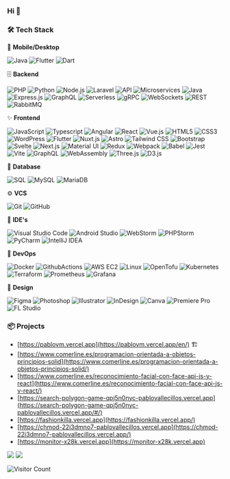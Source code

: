 ### Hi 👋

### 🛠️ **Tech Stack**

📱 **Mobile/Desktop**

  ![Java](https://img.shields.io/badge/-Java-0A1A2F?style=flat&logo=Java&logoColor=FFF)
  ![Flutter](https://img.shields.io/badge/-Flutter-0A1A2F?style=flat&logo=flutter)
  ![Dart](https://img.shields.io/badge/-Dart-0A1A2F?style=flat&logo=dart)

🗄️ **Backend**

  ![PHP](https://img.shields.io/badge/-PHP-0A1A2F?style=flat&logo=php)
  ![Python](https://img.shields.io/badge/-Python-0A1A2F?style=flat&logo=python)
  ![Node.js](https://img.shields.io/badge/-Node.js-0A1A2F?style=flat&logo=node.js)
  ![Laravel](https://img.shields.io/badge/-Laravel-0A1A2F?style=flat&logo=laravel)
  ![API](https://img.shields.io/badge/-API-0A1A2F?style=flat&logo=api)
  ![Microservices](https://img.shields.io/badge/-Microservices-0A1A2F?style=flat&logo=microservices)
  ![Java](https://img.shields.io/badge/-Java-0A1A2F?style=flat&logo=java)
  ![Express.js](https://img.shields.io/badge/-Express.js-0A1A2F?style=flat&logo=express)
  ![GraphQL](https://img.shields.io/badge/-GraphQL-0A1A2F?style=flat&logo=graphql)
  ![Serverless](https://img.shields.io/badge/-Serverless-0A1A2F?style=flat&logo=serverless)
  ![gRPC](https://img.shields.io/badge/-gRPC-0A1A2F?style=flat&logo=grpc)
  ![WebSockets](https://img.shields.io/badge/-WebSockets-0A1A2F?style=flat&logo=websockets)
  ![REST](https://img.shields.io/badge/-REST-0A1A2F?style=flat&logo=rest)
  ![RabbitMQ](https://img.shields.io/badge/-RabbitMQ-0A1A2F?style=flat&logo=rabbitmq)

✨ **Frontend**

  ![JavaScript](https://img.shields.io/badge/-JavaScript-0A1A2F?style=flat&logo=javascript)
  ![Typescript](https://img.shields.io/badge/-Typescript-0A1A2F?style=flat&logo=typescript)
  ![Angular](https://img.shields.io/badge/-Angular-0A1A2F?style=flat&logo=angular)
  ![React](https://img.shields.io/badge/-React-0A1A2F?style=flat&logo=react)
  ![Vue.js](https://img.shields.io/badge/-Vue.js-0A1A2F?style=flat&logo=vue.js)
  ![HTML5](https://img.shields.io/badge/-HTML5-0A1A2F?style=flat&logo=html5)
  ![CSS3](https://img.shields.io/badge/-CSS3-0A1A2F?style=flat&logo=css3)
  ![WordPress](https://img.shields.io/badge/-WordPress-0A1A2F?style=flat&logo=wordpress)
  ![Flutter](https://img.shields.io/badge/-Flutter-0A1A2F?style=flat&logo=flutter)
  ![Nuxt.js](https://img.shields.io/badge/-Nuxt.js-0A1A2F?style=flat&logo=nuxt.js)
  ![Astro](https://img.shields.io/badge/-Astro-0A1A2F?style=flat&logo=astro)
  ![Tailwind CSS](https://img.shields.io/badge/-Tailwind_CSS-0A1A2F?style=flat&logo=tailwindcss)
  ![Bootstrap](https://img.shields.io/badge/-Bootstrap-0A1A2F?style=flat&logo=bootstrap)
  ![Svelte](https://img.shields.io/badge/-Svelte-0A1A2F?style=flat&logo=svelte)
  ![Next.js](https://img.shields.io/badge/-Next.js-0A1A2F?style=flat&logo=next.js)
  ![Material UI](https://img.shields.io/badge/-Material_UI-0A1A2F?style=flat&logo=material-ui)
  ![Redux](https://img.shields.io/badge/-Redux-0A1A2F?style=flat&logo=redux)
  ![Webpack](https://img.shields.io/badge/-Webpack-0A1A2F?style=flat&logo=webpack)
  ![Babel](https://img.shields.io/badge/-Babel-0A1A2F?style=flat&logo=babel)
  ![Jest](https://img.shields.io/badge/-Jest-0A1A2F?style=flat&logo=jest)
  ![Vite](https://img.shields.io/badge/-Vite-0A1A2F?style=flat&logo=vite)
  ![GraphQL](https://img.shields.io/badge/-GraphQL-0A1A2F?style=flat&logo=graphql)
  ![WebAssembly](https://img.shields.io/badge/-WebAssembly-0A1A2F?style=flat&logo=webassembly)
  ![Three.js](https://img.shields.io/badge/-Three.js-0A1A2F?style=flat&logo=three.js)
  ![D3.js](https://img.shields.io/badge/-D3.js-0A1A2F?style=flat&logo=d3.js)

💾 **Database**

  ![SQL](https://img.shields.io/badge/-SQL-0A1A2F?style=flat&logo=sql&logoColor=00d8fd)
  ![MySQL](https://img.shields.io/badge/-MySQL-0A1A2F?style=flat&logo=mysql&logoColor=00d8fd)
  ![MariaDB](https://img.shields.io/badge/-MariaDB-0A1A2F?style=flat&logo=mariadb)

⚙️ **VCS**

  ![Git](https://img.shields.io/badge/-Git-0A1A2F?style=flat&logo=git)
  ![GitHub](https://img.shields.io/badge/-GitHub-0A1A2F?style=flat&logo=github)

🔧 **IDE's**

  ![Visual Studio Code](https://img.shields.io/badge/-Visual%20Studio%20Code-0A1A2F?style=flat&logo=visual-studio-code&logoColor=007ACC)
  ![Android Studio](https://img.shields.io/badge/-Android%20Studio%20Code-0A1A2F?style=flat&logo=android-studio)
  ![WebStorm](https://img.shields.io/badge/-WebStorm-0A1A2F?style=flat&logo=webstorm)
  ![PHPStorm](https://img.shields.io/badge/-PHPStorm-0A1A2F?style=flat&logo=phpstorm)
  ![PyCharm](https://img.shields.io/badge/-PyCharm-0A1A2F?style=flat&logo=pycharm)
  ![IntelliJ IDEA](https://img.shields.io/badge/-IntelliJ%20IDEA-0A1A2F?style=flat&logo=intellij-idea)

🚀 **DevOps**

  ![Docker](https://img.shields.io/badge/-Docker-0A1A2F?style=flat&logo=docker)
  ![GithubActions](https://img.shields.io/badge/-GithubActions-0A1A2F?style=flat&logo=github)
  ![AWS EC2](https://img.shields.io/badge/-AWS%20EC2-0A1A2F?style=flat&logo=amazon-aws)
  ![Linux](https://img.shields.io/badge/-Linux-0A1A2F?style=flat&logo=linux)
  ![OpenTofu](https://img.shields.io/badge/-OpenTofu-0A1A2F?style=flat&logo=opentofu)
  ![Kubernetes](https://img.shields.io/badge/-Kubernetes-0A1A2F?style=flat&logo=kubernetes)
  ![Terraform](https://img.shields.io/badge/-Terraform-0A1A2F?style=flat&logo=terraform)
  ![Prometheus](https://img.shields.io/badge/-Prometheus-0A1A2F?style=flat&logo=prometheus)
  ![Grafana](https://img.shields.io/badge/-Grafana-0A1A2F?style=flat&logo=grafana)

🎨 **Design**

  ![Figma](https://img.shields.io/badge/-Figma-0A1A2F?style=flat&logo=figma)
  ![Photoshop](https://img.shields.io/badge/-Photoshop-0A1A2F?style=flat&logo=adobe-photoshop)
  ![Illustrator](https://img.shields.io/badge/-Illustrator-0A1A2F?style=flat&logo=adobe-illustrator)
  ![InDesign](https://img.shields.io/badge/-InDesign-0A1A2F?style=flat&logo=adobe-indesign)
  ![Canva](https://img.shields.io/badge/-Canva-0A1A2F?style=flat&logo=canva)
  ![Premiere Pro](https://img.shields.io/badge/-Premiere_Pro-0A1A2F?style=flat&logo=adobe-premiere-pro)
  ![FL Studio](https://img.shields.io/badge/-FL_Studio-0A1A2F?style=flat&logo=fl-studio)

### 📦 **Projects**

- [https://pablovm.vercel.app](https://pablovm.vercel.app/en/) 🏗️
- [https://www.comerline.es/programacion-orientada-a-objetos-principios-solid](https://www.comerline.es/programacion-orientada-a-objetos-principios-solid/)
- [https://www.comerline.es/reconocimiento-facial-con-face-api-js-y-react](https://www.comerline.es/reconocimiento-facial-con-face-api-js-y-react/)
- [https://search-polygon-game-qpj5n0nyc-pablovallecillos.vercel.app](https://search-polygon-game-qpj5n0nyc-pablovallecillos.vercel.app/#/)
- [https://fashionkilla.vercel.app](https://fashionkilla.vercel.app/)
- [https://chmod-22i3dmno7-pablovallecillos.vercel.app](https://chmod-22i3dmno7-pablovallecillos.vercel.app/)
- [https://monitor-x28k.vercel.app](https://monitor-x28k.vercel.app)

<img src="https://github-readme-stats.vercel.app/api?username=PabloVallecillos&show_icons=true&theme=dark" />
<img src="https://github-readme-stats.vercel.app/api/top-langs/?username=PabloVallecillos&layout=donut&theme=dark" />

![Visitor Count](https://profile-counter.glitch.me/PabloVallecillos/count.svg)
